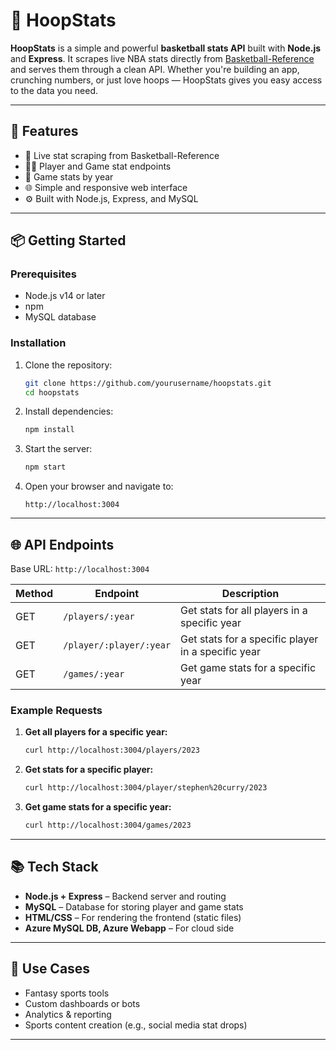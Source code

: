 # 🏀 HoopStats

**HoopStats** is a simple and powerful **basketball stats API** built with **Node.js** and **Express**. It scrapes live NBA stats directly from [Basketball-Reference](https://www.basketball-reference.com/) and serves them through a clean API. Whether you're building an app, crunching numbers, or just love hoops — HoopStats gives you easy access to the data you need.

---

## 🚀 Features

- 🔄 Live stat scraping from Basketball-Reference  
- 🧑‍💻 Player and Game stat endpoints  
- 📆 Game stats by year  
- 🌐 Simple and responsive web interface  
- ⚙️ Built with Node.js, Express, and MySQL

---

## 📦 Getting Started

### Prerequisites

- Node.js v14 or later
- npm
- MySQL database

### Installation

1. Clone the repository:

    ```bash
    git clone https://github.com/yourusername/hoopstats.git
    cd hoopstats
    ```

2. Install dependencies:

    ```bash
    npm install
    ```

4. Start the server:

    ```bash
    npm start
    ```

5. Open your browser and navigate to:

    ```
    http://localhost:3004
    ```

---

## 🌐 API Endpoints

Base URL: `http://localhost:3004`

| Method | Endpoint               | Description                          |
|--------|------------------------|--------------------------------------|
| GET    | `/players/:year`       | Get stats for all players in a specific year |
| GET    | `/player/:player/:year`| Get stats for a specific player in a specific year |
| GET    | `/games/:year`         | Get game stats for a specific year |

### Example Requests

1. **Get all players for a specific year:**

    ```bash
    curl http://localhost:3004/players/2023
    ```

2. **Get stats for a specific player:**

    ```bash
    curl http://localhost:3004/player/stephen%20curry/2023
    ```

3. **Get game stats for a specific year:**

    ```bash
    curl http://localhost:3004/games/2023
    ```

---

## 📚 Tech Stack

- **Node.js + Express** – Backend server and routing  
- **MySQL** – Database for storing player and game stats  
- **HTML/CSS** – For rendering the frontend (static files)
- **Azure MySQL DB, Azure Webapp** – For cloud side

---

## 📎 Use Cases

- Fantasy sports tools  
- Custom dashboards or bots  
- Analytics & reporting  
- Sports content creation (e.g., social media stat drops)

---
